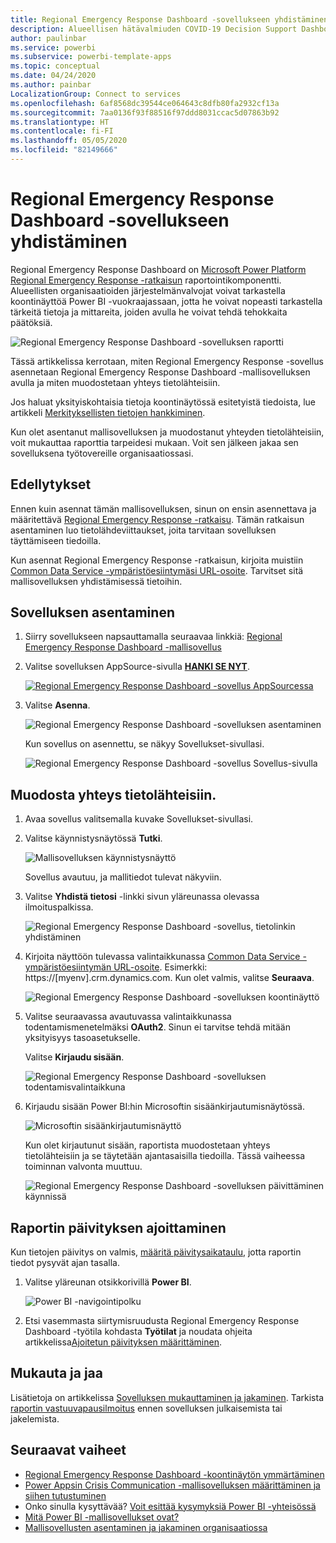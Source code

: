 ```yaml
---
title: Regional Emergency Response Dashboard -sovellukseen yhdistäminen
description: Alueellisen hätävalmiuden COVID-19 Decision Support Dashboard -mallisovelluksen hankkiminen, asentaminen ja yhdistäminen tietoihin
author: paulinbar
ms.service: powerbi
ms.subservice: powerbi-template-apps
ms.topic: conceptual
ms.date: 04/24/2020
ms.author: painbar
LocalizationGroup: Connect to services
ms.openlocfilehash: 6af8568dc39544ce064643c8dfb80fa2932cf13a
ms.sourcegitcommit: 7aa0136f93f88516f97ddd8031ccac5d07863b92
ms.translationtype: HT
ms.contentlocale: fi-FI
ms.lasthandoff: 05/05/2020
ms.locfileid: "82149666"
---
```

# <a name="connect-to-the-regional-emergency-response-dashboard"></a>Regional Emergency Response Dashboard -sovellukseen yhdistäminen
Regional Emergency Response Dashboard on [Microsoft Power Platform Regional Emergency Response -ratkaisun](https://docs.microsoft.com/powerapps/sample-apps/regional-emergency-response/overview) raportointikomponentti. Alueellisten organisaatioiden järjestelmänvalvojat voivat tarkastella koontinäyttöä Power BI -vuokraajassaan, jotta he voivat nopeasti tarkastella tärkeitä tietoja ja mittareita, joiden avulla he voivat tehdä tehokkaita päätöksiä.

![Regional Emergency Response Dashboard -sovelluksen raportti](media/service-connect-to-regional-emergency-response/service-regional-emergency-response-app-report.png)

Tässä artikkelissa kerrotaan, miten Regional Emergency Response -sovellus asennetaan Regional Emergency Response Dashboard -mallisovelluksen avulla ja miten muodostetaan yhteys tietolähteisiin.

Jos haluat yksityiskohtaisia tietoja koontinäytössä esitetyistä tiedoista, lue artikkeli [Merkityksellisten tietojen hankkiminen](https://docs.microsoft.com/powerapps/sample-apps/regional-emergency-response/portals-admin-reporting#get-insights).

Kun olet asentanut mallisovelluksen ja muodostanut yhteyden tietolähteisiin, voit mukauttaa raporttia tarpeidesi mukaan. Voit sen jälkeen jakaa sen sovelluksena työtovereille organisaatiossasi.

## <a name="prerequisites"></a>Edellytykset

Ennen kuin asennat tämän mallisovelluksen, sinun on ensin asennettava ja määritettävä [Regional Emergency Response -ratkaisu](https://docs.microsoft.com/powerapps/sample-apps/regional-emergency-response/deploy). Tämän ratkaisun asentaminen luo tietolähdeviittaukset, joita tarvitaan sovelluksen täyttämiseen tiedoilla.

Kun asennat Regional Emergency Response -ratkaisun, kirjoita muistiin [Common Data Service -ympäristöesiintymäsi URL-osoite](https://docs.microsoft.com/powerapps/sample-apps/regional-emergency-response/deploy#step-5-configure-and-publish-power-bi-dashboard). Tarvitset sitä mallisovelluksen yhdistämisessä tietoihin.

## <a name="install-the-app"></a>Sovelluksen asentaminen

1. Siirry sovellukseen napsauttamalla seuraavaa linkkiä: [Regional Emergency Response Dashboard -mallisovellus](https://appsource.microsoft.com/product/power-bi/powerapps_cxo.regional_response)

1. Valitse sovelluksen AppSource-sivulla [**HANKI SE NYT**](https://appsource.microsoft.com/product/power-bi/powerapps_cxo.regional_response).

    [![Regional Emergency Response Dashboard -sovellus AppSourcessa](media/service-connect-to-regional-emergency-response/service-regional-emergency-response-app-appsource-get-it-now.png)](https://appsource.microsoft.com/product/power-bi/powerapps_cxo.regional_response)

1. Valitse **Asenna**. 

    ![Regional Emergency Response Dashboard -sovelluksen asentaminen](media/service-connect-to-regional-emergency-response/service-regional-emergency-response-select-install.png)

    Kun sovellus on asennettu, se näkyy Sovellukset-sivullasi.

   ![Regional Emergency Response Dashboard -sovellus Sovellus-sivulla](media/service-connect-to-regional-emergency-response/service-regional-emergency-response-app-apps-page-icon.png)

## <a name="connect-to-data-sources"></a>Muodosta yhteys tietolähteisiin.

1. Avaa sovellus valitsemalla kuvake Sovellukset-sivullasi.

1. Valitse käynnistysnäytössä **Tutki**.

   ![Mallisovelluksen käynnistysnäyttö](media/service-connect-to-regional-emergency-response/service-regional-emergency-response-app-splash-screen.png)

   Sovellus avautuu, ja mallitiedot tulevat näkyviin.

1. Valitse **Yhdistä tietosi** -linkki sivun yläreunassa olevassa ilmoituspalkissa.

   ![Regional Emergency Response Dashboard -sovellus, tietolinkin yhdistäminen](media/service-connect-to-regional-emergency-response/service-regional-emergency-response-app-connect-data.png)

1. Kirjoita näyttöön tulevassa valintaikkunassa [Common Data Service -ympäristöesiintymän URL-osoite](https://docs.microsoft.com/powerapps/sample-apps/emergency-response/deploy-configure#publish-the-power-bi-dashboard). Esimerkki: https://[myenv].crm.dynamics.com. Kun olet valmis, valitse **Seuraava**.

   ![Regional Emergency Response Dashboard -sovelluksen koontinäyttö](media/service-connect-to-regional-emergency-response/service-regional-emergency-response-app-url-dialog.png)

1. Valitse seuraavassa avautuvassa valintaikkunassa todentamismenetelmäksi **OAuth2**. Sinun ei tarvitse tehdä mitään yksityisyys tasoasetukselle.

   Valitse **Kirjaudu sisään**.

   ![Regional Emergency Response Dashboard -sovelluksen todentamisvalintaikkuna](media/service-connect-to-regional-emergency-response/service-regional-emergency-response-app-authentication-dialog.png)

1. Kirjaudu sisään Power BI:hin Microsoftin sisäänkirjautumisnäytössä.

   ![Microsoftin sisäänkirjautumisnäyttö](media/service-connect-to-regional-emergency-response/service-regional-emergency-response-app-microsoft-login.png)

   Kun olet kirjautunut sisään, raportista muodostetaan yhteys tietolähteisiin ja se täytetään ajantasaisilla tiedoilla. Tässä vaiheessa toiminnan valvonta muuttuu.

   ![Regional Emergency Response Dashboard -sovelluksen päivittäminen käynnissä](media/service-connect-to-regional-emergency-response/service-regional-emergency-response-app-refresh-monitor.png)

## <a name="schedule-report-refresh"></a>Raportin päivityksen ajoittaminen

Kun tietojen päivitys on valmis, [määritä päivitysaikataulu](../refresh-scheduled-refresh.md), jotta raportin tiedot pysyvät ajan tasalla.

1. Valitse yläreunan otsikkorivillä **Power BI**.

   ![Power BI -navigointipolku](media/service-connect-to-regional-emergency-response/service-regional-emergency-response-app-powerbi-breadcrumb.png)

1. Etsi vasemmasta siirtymisruudusta Regional Emergency Response Dashboard -työtila kohdasta **Työtilat** ja noudata ohjeita artikkelissa[Ajoitetun päivityksen määrittäminen](../refresh-scheduled-refresh.md).

## <a name="customize-and-share"></a>Mukauta ja jaa

Lisätietoja on artikkelissa [Sovelluksen mukauttaminen ja jakaminen](../service-template-apps-install-distribute.md#customize-and-share-the-app). Tarkista [raportin vastuuvapausilmoitus](https://docs.microsoft.com/powerapps/sample-apps/regional-emergency-response/overview#disclaimer) ennen sovelluksen julkaisemista tai jakelemista.

## <a name="next-steps"></a>Seuraavat vaiheet
* [Regional Emergency Response Dashboard -koontinäytön ymmärtäminen](https://docs.microsoft.com/powerapps/sample-apps/regional-emergency-response/portals-admin-reporting#get-insights)
* [Power Appsin Crisis Communication -mallisovelluksen määrittäminen ja siihen tutustuminen](https://docs.microsoft.com/powerapps/maker/canvas-apps/sample-crisis-communication-app)
* Onko sinulla kysyttävää? [Voit esittää kysymyksiä Power BI -yhteisössä](https://community.powerbi.com/)
* [Mitä Power BI -mallisovellukset ovat?](../service-template-apps-overview.md)
* [Mallisovellusten asentaminen ja jakaminen organisaatiossa](../service-template-apps-install-distribute.md)
